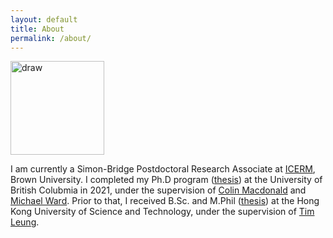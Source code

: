 ```yaml
---
layout: default
title: About
permalink: /about/
---
```


<img src='/assets/images/me.jpeg' alt='draw' width="150"/>

I am currently a Simon-Bridge Postdoctoral Research Associate at [ICERM](https://icerm.brown.edu), Brown University. I completed my Ph.D program ([thesis](https://open.library.ubc.ca/soa/cIRcle/collections/ubctheses/24/items/1.0401384?o=0)) at the University of British Colubmia in 2021, under the supervision of [Colin Macdonald](https://personal.math.ubc.ca/~cbm/) and [Michael Ward](https://personal.math.ubc.ca/~ward/). Prior to that, I received B.Sc. and M.Phil ([thesis](https://lbezone.ust.hk/bib/b1627121)) at the Hong Kong University of Science and Technology, under the supervision of [Tim Leung](https://www.math.hkust.edu.hk/~masyleung/).

<!-- **Education**:

2016-2021: Ph.D. Mathematics, The University of British Columbia. Advisors: [Colin Macdonald](https://personal.math.ubc.ca/~cbm/),

2014-2016: M.Phil. Mathematics, Hong Kong University of Science and Technology. Advisor: [Tim Leung](https://www.math.hkust.edu.hk/~masyleung/)

2011-2014: B.Sc. Mathematics, Hong Kong University of Science and Technology. -->



<!-- This is the base Jekyll theme. You can find out more info about customizing your Jekyll theme, as well as basic Jekyll usage documentation at [jekyllrb.com](https://jekyllrb.com/)

You can find the source code for Minima at GitHub:
[jekyll][jekyll-organization] /
[minima](https://github.com/jekyll/minima)

You can find the source code for Jekyll at GitHub:
[jekyll][jekyll-organization] /
[jekyll](https://github.com/jekyll/jekyll)


[jekyll-organization]: https://github.com/jekyll -->
